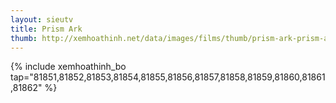 ```yaml
---
layout: sieutv
title: Prism Ark
thumb: http://xemhoathinh.net/data/images/films/thumb/prism-ark-prism-ark-2012.jpg
---
```

{% include xemhoathinh_bo tap="81851,81852,81853,81854,81855,81856,81857,81858,81859,81860,81861,81862" %} 
